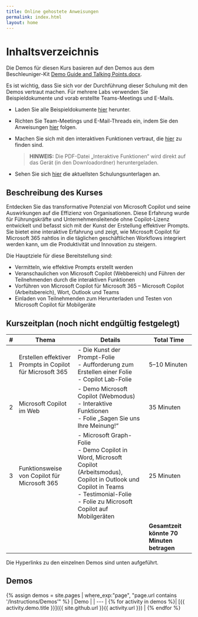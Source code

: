 ```yaml
---
title: Online gehostete Anweisungen
permalink: index.html
layout: home
---
```


# Inhaltsverzeichnis

Die Demos für diesen Kurs basieren auf den Demos aus dem Beschleuniger-Kit [Demo Guide and Talking Points.docx](https://microsoft.seismic.com/Link/Content/DCJC9CXBThjcFGfJjJXMQ2jXqfCG).

Es ist wichtig, dass Sie sich vor der Durchführung dieser Schulung mit den Demos vertraut machen. Für mehrere Labs verwenden Sie Beispieldokumente und vorab erstellte Teams-Meetings und E-Mails.

- Laden Sie alle Beispieldokumente [hier](https://github.com/MicrosoftLearning/MS-4012-Microsoft-Copilot-Unlocked/tree/master/Resourcefiles) herunter.
- Richten Sie Team-Meetings und E-Mail-Threads ein, indem Sie den Anweisungen [hier](https://microsoft.seismic.com/Link/Content/DCFPQWmT2DMXC8WJjgjP4H44GWXG) folgen.
- Machen Sie sich mit den interaktiven Funktionen vertraut, die [hier](https://github.com/MicrosoftLearning/MS-4012-Microsoft-Copilot-Unlocked/raw/master/Resourcefiles/MS-4012_interactive_experience.pdf) zu finden sind.

    > **HINWEIS:** Die PDF-Datei „Interaktive Funktionen“ wird direkt auf das Gerät (in den Downloadordner) heruntergeladen.

- Sehen Sie sich [hier](https://github.com/MicrosoftLearning/MS-4012-Microsoft-Copilot-Unlocked/raw/master/Resourcefiles/MS-4012-ENU-PowerPoint.pptx) die aktuellsten Schulungsunterlagen an.

## Beschreibung des Kurses

Entdecken Sie das transformative Potenzial von Microsoft Copilot und seine Auswirkungen auf die Effizienz von Organisationen. Diese Erfahrung wurde für Führungskräfte und Unternehmensleitende ohne Copilot-Lizenz entwickelt und befasst sich mit der Kunst der Erstellung effektiver Prompts. Sie bietet eine interaktive Erfahrung und zeigt, wie Microsoft Copilot für Microsoft 365 nahtlos in die täglichen geschäftlichen Workflows integriert werden kann, um die Produktivität und Innovation zu steigern.

Die Hauptziele für diese Bereitstellung sind:

- Vermitteln, wie effektive Prompts erstellt werden
- Veranschaulichen von Microsoft Copilot (Webbereich) und Führen der Teilnehmenden durch die interaktiven Funktionen
- Vorführen von Microsoft Copilot für Microsoft 365 – Microsoft Copilot (Arbeitsbereich), Wort, Outlook und Teams
- Einladen von Teilnehmenden zum Herunterladen und Testen von Microsoft Copilot für Mobilgeräte

## Kurszeitplan (noch nicht endgültig festgelegt) 

| # | Thema                                 | Details                                                                                          | Total Time      |
|---|---------------------------------------|--------------------------------------------------------------------------------------------------|-----------------|
| 1 | Erstellen effektiver Prompts in Copilot für Microsoft 365 | - Die Kunst der Prompt-Folie <br> - Aufforderung zum Erstellen einer Folie <br> - Copilot Lab-Folie | 5–10 Minuten    |
| 2 | Microsoft Copilot im Web          | - Demo Microsoft Copilot (Webmodus) <br> - Interaktive Funktionen  <br> - Folie „Sagen Sie uns Ihre Meinung!“ | 35 Minuten      |
| 3 | Funktionsweise von Copilot für Microsoft 365     | - Microsoft Graph-Folie  <br> - Demo Copilot in Word, Microsoft Copilot (Arbeitsmodus), Copilot in Outlook und Copilot in Teams <br> - Testimonial-Folie <br> - Folie zu Microsoft Copilot auf Mobilgeräten | 25 Minuten      |
|   |                                       |                                                                                                  | **Gesamtzeit könnte 70 Minuten betragen** |


Die Hyperlinks zu den einzelnen Demos sind unten aufgeführt.

## Demos

{% assign demos = site.pages | where_exp:"page", "page.url contains '/Instructions/Demos'" %}
| Demo |
| --- |
{% for activity in demos  %}| [{{ activity.demo.title }}]({{ site.github.url }}{{ activity.url }}) |
{% endfor %}
